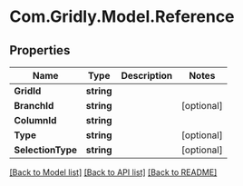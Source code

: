 # Com.Gridly.Model.Reference

## Properties

Name | Type | Description | Notes
------------ | ------------- | ------------- | -------------
**GridId** | **string** |  | 
**BranchId** | **string** |  | [optional] 
**ColumnId** | **string** |  | 
**Type** | **string** |  | [optional] 
**SelectionType** | **string** |  | [optional] 

[[Back to Model list]](../README.md#documentation-for-models) [[Back to API list]](../README.md#documentation-for-api-endpoints) [[Back to README]](../README.md)

